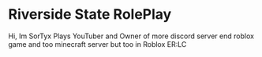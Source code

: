 # Riverside State RolePlay
 Hi, Im SorTyx Plays YouTuber and Owner of more discord server end roblox game and too minecraft server but too in Roblox ER:LC
